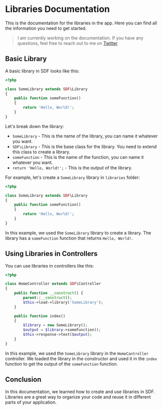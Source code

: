 # Libraries Documentation

This is the documentation for the libraries in the app. Here you can find all the information you need to get started.

> I am currently working on the documentation. If you have any questions, feel free to reach out to me
> on [Twitter](https://x.com/devsimsek).

## Basic Library

A basic library in SDF looks like this:

```php
<?php

class SomeLibrary extends SDF\Library
{
    public function someFunction()
    {
        return 'Hello, World!';
    }
}
```

Let's break down the library:

- `SomeLibrary` - This is the name of the library, you can name it whatever you want.
- `SDF\Library` - This is the base class for the library. You need to extend this class to create a library.
- `someFunction` - This is the name of the function, you can name it whatever you want.
- `return 'Hello, World!';` - This is the output of the library.

For example, let's create a `SomeLibrary` library in `libraries` folder:

```php
<?php

class SomeLibrary extends SDF\Library
{
    public function someFunction()
    {
        return 'Hello, World!';
    }
}
```

In this example, we used the `SomeLibrary` library to create a library. The library has a `someFunction` function that
returns `Hello, World!`.

## Using Libraries in Controllers

You can use libraries in controllers like this:

```php
<?php

class HomeController extends SDF\Controller
{
    public function __construct() {
        parent::__construct();
        $this->load->library('SomeLibrary');
    }

    public function index()
    {
        $library = new SomeLibrary();
        $output = $library->someFunction();
        $this->response->text($output);
    }
}
```

In this example, we used the `SomeLibrary` library in the `HomeController` controller. We loaded the library in the
constructor and used it in the `index` function to get the output of the `someFunction` function.

## Conclusion

In this documentation, we learned how to create and use libraries in SDF. Libraries are a great way to organize your
code and reuse it in different parts of your application.
